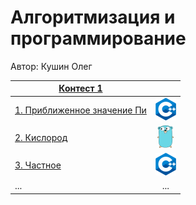 # Алгоритмизация и программирование

Автор: Кушин Олег

|[Контест 1](https://contest.yandex.ru/contest/52142/problems/) |  |
| --- | :-: |
| [1. Приближенное значение Пи](/contest_01/01/main.cpp) | ![](./img/cpp.png) |
| [2. Кислород](/contest_01/02/main.go) |  ![](./img/go.png) |
| [3. Частное](contest_01/03/main.cpp) | ![](./img/cpp.png) |
| ... | ... |
